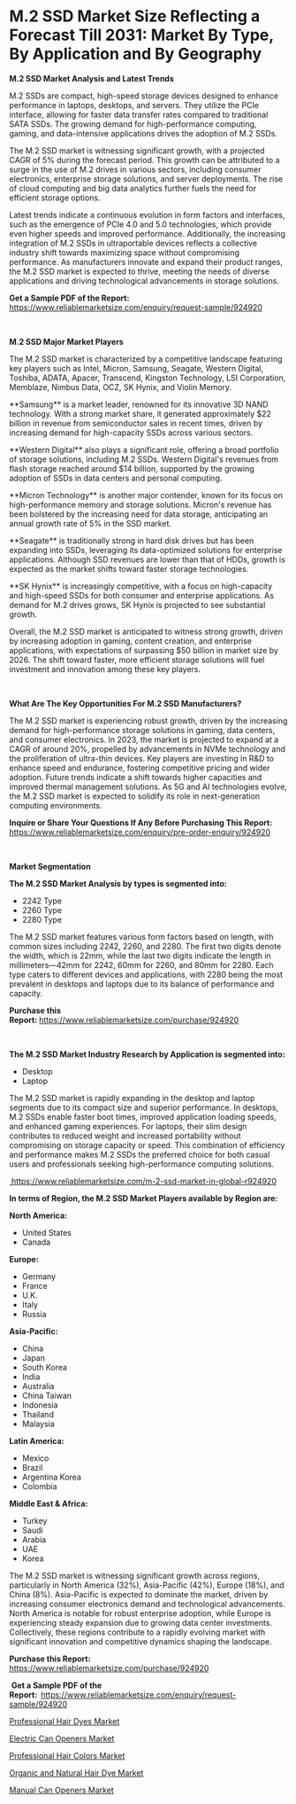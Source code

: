 <p><h1>M.2 SSD Market Size Reflecting a Forecast Till 2031: Market By Type, By Application and By Geography</h1></p><p><strong>M.2 SSD Market Analysis and Latest Trends</strong></p>
<p><p>M.2 SSDs are compact, high-speed storage devices designed to enhance performance in laptops, desktops, and servers. They utilize the PCIe interface, allowing for faster data transfer rates compared to traditional SATA SSDs. The growing demand for high-performance computing, gaming, and data-intensive applications drives the adoption of M.2 SSDs. </p><p>The M.2 SSD market is witnessing significant growth, with a projected CAGR of 5% during the forecast period. This growth can be attributed to a surge in the use of M.2 drives in various sectors, including consumer electronics, enterprise storage solutions, and server deployments. The rise of cloud computing and big data analytics further fuels the need for efficient storage options. </p><p>Latest trends indicate a continuous evolution in form factors and interfaces, such as the emergence of PCIe 4.0 and 5.0 technologies, which provide even higher speeds and improved performance. Additionally, the increasing integration of M.2 SSDs in ultraportable devices reflects a collective industry shift towards maximizing space without compromising performance. As manufacturers innovate and expand their product ranges, the M.2 SSD market is expected to thrive, meeting the needs of diverse applications and driving technological advancements in storage solutions.</p></p>
<p><strong>Get a Sample PDF of the Report:&nbsp;</strong> <a href="https://www.reliablemarketsize.com/enquiry/request-sample/924920?utm_campaign=1845&utm_medium=2&utm_source=Github&utm_content=ia&utm_term=12122024&utm_id=m2-ssd">https://www.reliablemarketsize.com/enquiry/request-sample/924920</a></p>
<p>&nbsp;</p>
<p><strong>M.2 SSD Major Market Players</strong></p>
<p><p>The M.2 SSD market is characterized by a competitive landscape featuring key players such as Intel, Micron, Samsung, Seagate, Western Digital, Toshiba, ADATA, Apacer, Transcend, Kingston Technology, LSI Corporation, Memblaze, Nimbus Data, OCZ, SK Hynix, and Violin Memory.</p><p>**Samsung** is a market leader, renowned for its innovative 3D NAND technology. With a strong market share, it generated approximately $22 billion in revenue from semiconductor sales in recent times, driven by increasing demand for high-capacity SSDs across various sectors.</p><p>**Western Digital** also plays a significant role, offering a broad portfolio of storage solutions, including M.2 SSDs. Western Digital's revenues from flash storage reached around $14 billion, supported by the growing adoption of SSDs in data centers and personal computing.</p><p>**Micron Technology** is another major contender, known for its focus on high-performance memory and storage solutions. Micron's revenue has been bolstered by the increasing need for data storage, anticipating an annual growth rate of 5% in the SSD market.</p><p>**Seagate** is traditionally strong in hard disk drives but has been expanding into SSDs, leveraging its data-optimized solutions for enterprise applications. Although SSD revenues are lower than that of HDDs, growth is expected as the market shifts toward faster storage technologies.</p><p>**SK Hynix** is increasingly competitive, with a focus on high-capacity and high-speed SSDs for both consumer and enterprise applications. As demand for M.2 drives grows, SK Hynix is projected to see substantial growth.</p><p>Overall, the M.2 SSD market is anticipated to witness strong growth, driven by increasing adoption in gaming, content creation, and enterprise applications, with expectations of surpassing $50 billion in market size by 2026. The shift toward faster, more efficient storage solutions will fuel investment and innovation among these key players.</p></p>
<p>&nbsp;</p>
<p><strong>What Are The Key Opportunities For M.2 SSD Manufacturers?</strong></p>
<p><p>The M.2 SSD market is experiencing robust growth, driven by the increasing demand for high-performance storage solutions in gaming, data centers, and consumer electronics. In 2023, the market is projected to expand at a CAGR of around 20%, propelled by advancements in NVMe technology and the proliferation of ultra-thin devices. Key players are investing in R&D to enhance speed and endurance, fostering competitive pricing and wider adoption. Future trends indicate a shift towards higher capacities and improved thermal management solutions. As 5G and AI technologies evolve, the M.2 SSD market is expected to solidify its role in next-generation computing environments.</p></p>
<p><strong>Inquire or Share Your Questions If Any Before Purchasing This Report:</strong> <a href="https://www.reliablemarketsize.com/enquiry/pre-order-enquiry/924920?utm_campaign=1845&utm_medium=2&utm_source=Github&utm_content=ia&utm_term=12122024&utm_id=m2-ssd">https://www.reliablemarketsize.com/enquiry/pre-order-enquiry/924920</a></p>
<p>&nbsp;</p>
<p><strong>Market Segmentation</strong></p>
<p><strong>The M.2 SSD Market Analysis by types is segmented into:</strong></p>
<p><ul><li>2242 Type</li><li>2260 Type</li><li>2280 Type</li></ul></p>
<p><p>The M.2 SSD market features various form factors based on length, with common sizes including 2242, 2260, and 2280. The first two digits denote the width, which is 22mm, while the last two digits indicate the length in millimeters—42mm for 2242, 60mm for 2260, and 80mm for 2280. Each type caters to different devices and applications, with 2280 being the most prevalent in desktops and laptops due to its balance of performance and capacity.</p></p>
<p><strong>Purchase this Report:&nbsp;</strong><a href="https://www.reliablemarketsize.com/purchase/924920?utm_campaign=1845&utm_medium=2&utm_source=Github&utm_content=ia&utm_term=12122024&utm_id=m2-ssd">https://www.reliablemarketsize.com/purchase/924920</a></p>
<p>&nbsp;</p>
<p><strong>The M.2 SSD Market Industry Research by Application is segmented into:</strong></p>
<p><ul><li>Desktop</li><li>Laptop</li></ul></p>
<p><p>The M.2 SSD market is rapidly expanding in the desktop and laptop segments due to its compact size and superior performance. In desktops, M.2 SSDs enable faster boot times, improved application loading speeds, and enhanced gaming experiences. For laptops, their slim design contributes to reduced weight and increased portability without compromising on storage capacity or speed. This combination of efficiency and performance makes M.2 SSDs the preferred choice for both casual users and professionals seeking high-performance computing solutions.</p></p>
<p><a href="https://www.reliablemarketsize.com/m-2-ssd-market-in-global-r924920?utm_campaign=1845&utm_medium=2&utm_source=Github&utm_content=ia&utm_term=12122024&utm_id=m2-ssd">&nbsp;https://www.reliablemarketsize.com/m-2-ssd-market-in-global-r924920</a></p>
<p><strong>In terms of Region, the M.2 SSD Market Players available by Region are:</strong></p>
<p>
    <p> <strong> North America: </strong>
        <ul>
            <li>United States</li>
            <li>Canada</li>
        </ul>
        </p> 
    <p> <strong> Europe: </strong>
        <ul>
            <li>Germany</li>
            <li>France</li>
            <li>U.K.</li>
            <li>Italy</li>
            <li>Russia</li>
        </ul>
        </p> 
    <p> <strong> Asia-Pacific: </strong>
        <ul>
            <li>China</li>
            <li>Japan</li>
            <li>South Korea</li>
            <li>India</li>
            <li>Australia</li>
            <li>China Taiwan</li>
            <li>Indonesia</li>
            <li>Thailand</li>
            <li>Malaysia</li>
        </ul>
        </p> 
    <p> <strong> Latin America: </strong>
        <ul>
            <li>Mexico</li>
            <li>Brazil</li>
            <li>Argentina Korea</li>
            <li>Colombia</li>
        </ul>
        </p> 
    <p> <strong> Middle East & Africa: </strong>
        <ul>
            <li>Turkey</li>
            <li>Saudi</li>
            <li>Arabia</li>
            <li>UAE</li>
            <li>Korea</li>
        </ul>
    </p>
    </p>
<p><p>The M.2 SSD market is witnessing significant growth across regions, particularly in North America (32%), Asia-Pacific (42%), Europe (18%), and China (8%). Asia-Pacific is expected to dominate the market, driven by increasing consumer electronics demand and technological advancements. North America is notable for robust enterprise adoption, while Europe is experiencing steady expansion due to growing data center investments. Collectively, these regions contribute to a rapidly evolving market with significant innovation and competitive dynamics shaping the landscape.</p></p>
<p><strong>Purchase this Report: </strong><a href="https://www.reliablemarketsize.com/purchase/924920?utm_campaign=1845&utm_medium=2&utm_source=Github&utm_content=ia&utm_term=12122024&utm_id=m2-ssd">https://www.reliablemarketsize.com/purchase/924920</a></p>
<p>&nbsp;<strong>Get a Sample PDF of the Report:&nbsp;&nbsp;</strong><a href="https://www.reliablemarketsize.com/enquiry/request-sample/924920?utm_campaign=1845&utm_medium=2&utm_source=Github&utm_content=ia&utm_term=12122024&utm_id=m2-ssd">https://www.reliablemarketsize.com/enquiry/request-sample/924920</a></p>
<p><strong></strong></p>
<p><p><a href="https://www.linkedin.com/pulse/evaluating-professional-hair-dyes-market-2024-2031-trends-zidme?utm_campaign=1845&utm_medium=2&utm_source=Github&utm_content=ia&utm_term=12122024&utm_id=m2-ssd">Professional Hair Dyes Market</a></p><p><a href="https://www.linkedin.com/pulse/electric-can-openers-market-report-size-revenue-forecast-projected-fm9gf?utm_campaign=1845&utm_medium=2&utm_source=Github&utm_content=ia&utm_term=12122024&utm_id=m2-ssd">Electric Can Openers Market</a></p><p><a href="https://www.linkedin.com/pulse/strategic-insights-global-professional-hair-colors-market-v89ge?utm_campaign=1845&utm_medium=2&utm_source=Github&utm_content=ia&utm_term=12122024&utm_id=m2-ssd">Professional Hair Colors Market</a></p><p><a href="https://www.linkedin.com/pulse/navigating-organic-natural-hair-dye-market-expert-analysis-forecast-hwake?utm_campaign=1845&utm_medium=2&utm_source=Github&utm_content=ia&utm_term=12122024&utm_id=m2-ssd">Organic and Natural Hair Dye Market</a></p><p><a href="https://www.linkedin.com/pulse/manual-can-openers-market-size-growth-type-application-region-forecasted-qjd2f?utm_campaign=1845&utm_medium=2&utm_source=Github&utm_content=ia&utm_term=12122024&utm_id=m2-ssd">Manual Can Openers Market</a></p></p>